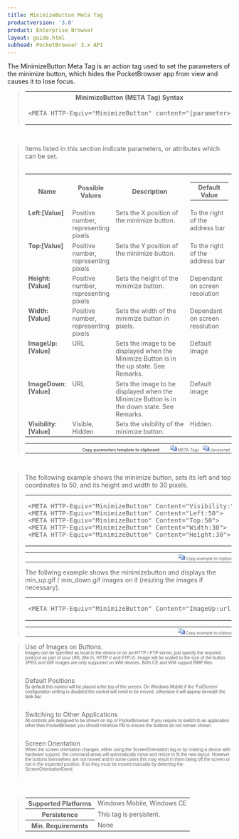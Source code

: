 ```yaml
---
title: MinimizeButton Meta Tag
productversion: '3.0'
product: Enterprise Browser
layout: guide.html
subhead: PocketBrowser 3.x API
---
```


The MinimizeButton Meta Tag is an action tag used to set the parameters of the minimize button, which hides the PocketBrowser app from view and causes it to lose focus.

<div id="SyntaxSpan" style="display:block">
<blockquote>
<table class="clsSyntax" cellspacing="1" cellpadding="3" width="95%">
<tr>
<th class="clsSyntaxHeadings">MinimizeButton (META Tag) Syntax
</th>
</tr>
<tr>
<td class="clsSyntaxCells">
<pre class="clsSyntaxCells">&lt;META HTTP-Equiv="MinimizeButton" content="[parameter&gt;</pre>
</td>
</tr>
</table>
</blockquote><br></div>
<div id="ParametersWSpan" style="display:block">
<blockquote>
Items listed in this section indicate parameters, or attributes which can be set.
<BR><BR><table class="clsSyntax" cellspacing="1" cellpadding="3" width="95%">
<col width="20%">
<col width="20%">
<col width="38%">
<col width="22%">
<tr>
<th class="clsSyntaxHeadings">Name</th>
<th class="clsSyntaxHeadings">Possible Values</th>
<th class="clsSyntaxHeadings">Description</th>
<th class="clsSyntaxHeadings">
<table cellspacing="0" cellpadding="0">
<tr>
  <td width="85%" class="clsSyntaxHeadings" style="border-bottom-style: none;">Default Value</td>
</tr>
</table>
</th>
</tr>
<tr>
<td valign="top" class="clsSyntaxCells"><b>Left:[Value]
					</b></td>
<td valign="top" class="clsSyntaxCells">Positive number, representing pixels</td>
<td valign="top" class="clsSyntaxCells">Sets the X position of the minimize button.</td>
<td valign="top" class="clsSyntaxCells">To the right of the address bar</td>
</tr>
<tr>
<td valign="top" class="clsSyntaxCells"><b>Top:[Value]
					</b></td>
<td valign="top" class="clsSyntaxCells">Positive number, representing pixels</td>
<td valign="top" class="clsSyntaxCells">Sets the Y position of the minimize button.</td>
<td valign="top" class="clsSyntaxCells">To the right of the address bar</td>
</tr>
<tr>
<td valign="top" class="clsSyntaxCells"><b>Height:[Value]
					</b></td>
<td valign="top" class="clsSyntaxCells">Positive number, representing pixels</td>
<td valign="top" class="clsSyntaxCells">Sets the height of the minimize button.</td>
<td valign="top" class="clsSyntaxCells">Dependant on screen resolution</td>
</tr>
<tr>
<td valign="top" class="clsSyntaxCells"><b>Width:[Value]
					</b></td>
<td valign="top" class="clsSyntaxCells">Positive number, representing pixels</td>
<td valign="top" class="clsSyntaxCells">Sets the width of the minimize button in pixels.</td>
<td valign="top" class="clsSyntaxCells">Dependant on screen resolution</td>
</tr>
<tr>
<td valign="top" class="clsSyntaxCells"><b>ImageUp:[Value]
					</b></td>
<td valign="top" class="clsSyntaxCells">URL</td>
<td valign="top" class="clsSyntaxCells">Sets the image to be displayed when the Minimize Button is in the up state. See Remarks.</td>
<td valign="top" class="clsSyntaxCells">Default image</td>
</tr>
<tr>
<td valign="top" class="clsSyntaxCells"><b>ImageDown:[Value]
					</b></td>
<td valign="top" class="clsSyntaxCells">URL</td>
<td valign="top" class="clsSyntaxCells">Sets the image to be displayed when the Minimize Button is in the down state. See Remarks.</td>
<td valign="top" class="clsSyntaxCells">Default image</td>
</tr>
<tr>
<td valign="top" class="clsSyntaxCells"><b>Visibility:[Value]
					</b></td>
<td valign="top" class="clsSyntaxCells">Visible, Hidden</td>
<td valign="top" class="clsSyntaxCells">Sets the visibility of the minimize button.</td>
<td valign="top" class="clsSyntaxCells">Hidden.</td>
</tr>
</table>
<table cellspacing="1" cellpadding="3" width="95%">
<col width="78%">
<col width="8%">
<col width="1%">
<col width="5%">
<col width="1%">
<col width="5%">
<col width="2%">
<tr align="right">
<td></td>
<td valign="bottom" style="border-bottom-style: none;font-weight:normal;font-size:xx-small;"><nobr><b>Copy parameters template to clipboard:</b></nobr></td>
<td></td>
<td valign="bottom" style="border-bottom-style: none;font-weight:normal;font-size:xx-small;"><nobr><img id="imgCopyDefaultsW" alt="Copy META Tag template to clipboard" onclick="CopyTemplate('txtMETATemplateW')" onmouseover="this.style.cursor='hand'" src="../Resources/CopyDefaults.gif">
	META Tags
</nobr></td>
<td></td>
<td valign="middle" style="border-bottom-style: none;font-weight:normal;font-size:xx-small;"><nobr><img id="imgCopyDefaultsW" alt="Copy Javascript template to clipboard" onclick="CopyTemplate('txtJavascriptTemplateW')" onmouseover="this.style.cursor='hand'" src="../Resources/CopyDefaults.gif">
	Javascript
</nobr></td>
<td></td>
</tr>
</table>
<div style="display:none"><textarea id="txtMETATemplateW">&lt;!-- 
The MinimizeButton META Tag is an action tag used to set the parameters of the minimize button. When this button is clicked PocketBrowser will minimize and lose focus.
--&gt;

&lt;!-- &lt;META HTTP-Equiv="MinimizeButton" Content="Left:[Value]"&gt; --&gt;      &lt;!-- Sets the X position of the minimize button. --&gt;
&lt;!-- &lt;META HTTP-Equiv="MinimizeButton" Content="Top:[Value]"&gt; --&gt;      &lt;!-- Sets the Y position of the minimize button. --&gt;
&lt;!-- &lt;META HTTP-Equiv="MinimizeButton" Content="Height:[Value]"&gt; --&gt;      &lt;!-- Sets the height of the minimize button. --&gt;
&lt;!-- &lt;META HTTP-Equiv="MinimizeButton" Content="Width:[Value]"&gt; --&gt;      &lt;!-- Sets the width of the minimize button in pixels. --&gt;
&lt;!-- &lt;META HTTP-Equiv="MinimizeButton" Content="ImageUp:[Value]"&gt; --&gt;      &lt;!-- Sets the image to be displayed when the Minimize Button is in the up state. See Remarks. --&gt;
&lt;!-- &lt;META HTTP-Equiv="MinimizeButton" Content="ImageDown:[Value]"&gt; --&gt;      &lt;!-- Sets the image to be displayed when the Minimize Button is in the down state. See Remarks. --&gt;
&lt;!-- &lt;META HTTP-Equiv="MinimizeButton" Content="Visibility:[Value]"&gt; --&gt;      &lt;!-- Sets the visibility of the minimize button. --&gt;</textarea></div>
<div style="display:none"><textarea id="txtJavascriptTemplateW">&lt;script&gt;
/*
The MinimizeButton META Tag is an action tag used to set the parameters of the minimize button. When this button is clicked PocketBrowser will minimize and lose focus.
*/

function doMinimizeButtonInit()
{
var objGeneric = new ActiveXObject("PocketBrowser.Generic");

//objGeneric.InvokeMETAFunction('MinimizeButton', 'Left:[Value]');      /* Sets the X position of the minimize button. */
//objGeneric.InvokeMETAFunction('MinimizeButton', 'Top:[Value]');      /* Sets the Y position of the minimize button. */
//objGeneric.InvokeMETAFunction('MinimizeButton', 'Height:[Value]');      /* Sets the height of the minimize button. */
//objGeneric.InvokeMETAFunction('MinimizeButton', 'Width:[Value]');      /* Sets the width of the minimize button in pixels. */
//objGeneric.InvokeMETAFunction('MinimizeButton', 'ImageUp:[Value]');      /* Sets the image to be displayed when the Minimize Button is in the up state. See Remarks. */
//objGeneric.InvokeMETAFunction('MinimizeButton', 'ImageDown:[Value]');      /* Sets the image to be displayed when the Minimize Button is in the down state. See Remarks. */
//objGeneric.InvokeMETAFunction('MinimizeButton', 'Visibility:[Value]');      /* Sets the visibility of the minimize button. */

}
&lt;/script&gt;</textarea></div>
</blockquote><br></div>

<div id="ExamplesSpan" style="display:block">
<blockquote>
<p>The following example shows the minimize button, sets its left and top coordinates to 50, and its height and width to 30 pixels.</p>
<table class="clsSyntax" cellspacing="1" cellpadding="3" width="95%">
<tr>
<td>
<pre class="clsSyntaxCells">
&lt;META HTTP-Equiv="MinimizeButton" Content="Visibility:Visible"&gt;
&lt;META HTTP-Equiv="MinimizeButton" Content="Left:50"&gt;
&lt;META HTTP-Equiv="MinimizeButton" Content="Top:50"&gt;
&lt;META HTTP-Equiv="MinimizeButton" Content="Width:30"&gt;
&lt;META HTTP-Equiv="MinimizeButton" Content="Height:30"&gt;
</pre>
</td>
</tr>
</table>
<table cellspacing="1" cellpadding="3" width="95%">
<col width="85%">
<col width="15%">
<tr align="right">
<td></td>
<td valign="bottom" style="border-bottom-style: none;font-weight:normal;font-size:xx-small;"><nobr><img id="imgCopyDefaults" alt="Copy example to clipboard" onmouseover="this.style.cursor='hand'" src="../Resources/CopyDefaults.gif" onclick="CopyTemplate('ID0EJD');">
	Copy example to clipboard
</nobr></td>
</tr>
</table>
<div id="Examples" style="display:none"><textarea id="ID0EJD">&lt;!-- 
The following example shows the minimize button, sets its left and top coordinates to 50, and its height and width to 30 pixels.
--&gt;

&lt;META HTTP-Equiv="MinimizeButton" Content="Visibility:Visible"&gt;
&lt;META HTTP-Equiv="MinimizeButton" Content="Left:50"&gt;
&lt;META HTTP-Equiv="MinimizeButton" Content="Top:50"&gt;
&lt;META HTTP-Equiv="MinimizeButton" Content="Width:30"&gt;
&lt;META HTTP-Equiv="MinimizeButton" Content="Height:30"&gt;
</textarea></div>
<p>The follwing example shows the minimizebutton and displays the min_up.gif / min_down.gif images on it (reszing the images if necessary).</p>
<table class="clsSyntax" cellspacing="1" cellpadding="3" width="95%">
<tr>
<td>
<pre class="clsSyntaxCells">
&lt;META HTTP-Equiv="MinimizeButton" Content="ImageUp:url('http://myaddress/min_up.gif'); ImageDown:url('http://myaddress/min_down.gif'); Visibility:Visible"&gt;
</pre>
</td>
</tr>
</table>
<table cellspacing="1" cellpadding="3" width="95%">
<col width="85%">
<col width="15%">
<tr align="right">
<td></td>
<td valign="bottom" style="border-bottom-style: none;font-weight:normal;font-size:xx-small;"><nobr><img id="imgCopyDefaults" alt="Copy example to clipboard" onmouseover="this.style.cursor='hand'" src="../Resources/CopyDefaults.gif" onclick="CopyTemplate('ID0EQD');">
	Copy example to clipboard
</nobr></td>
</tr>
</table>
<div id="Examples" style="display:none"><textarea id="ID0EQD">&lt;!-- 
The follwing example shows the minimizebutton and displays the min_up.gif / min_down.gif images on it (reszing the images if necessary).
--&gt;

&lt;META HTTP-Equiv="MinimizeButton" Content="ImageUp:url('http://myaddress/min_up.gif'); ImageDown:url('http://myaddress/min_down.gif'); Visibility:Visible"&gt;
</textarea></div>
</blockquote>
</div>
<div id="RemarksSpan" style="display:block">
<blockquote>
<DIV class="clsRef">Use of Images on Buttons.</DIV>
<DIV style="font-family:verdana,arial,helvetica;font-size:x-small;">Images can be specified as local to the device or on an HTTP / FTP server, just specify the required protocol as part of your URL (file://\, HTTP:// and FTP://).  Image will be scaled to the size of the button.  JPEG and GIF images are only supported on WM devices.  Both CE and WM support BMP files.</DIV>
<pre style="font-family:courier;font-size:small;"></pre>
<DIV class="clsRef">Default Positions</DIV>
<DIV style="font-family:verdana,arial,helvetica;font-size:x-small;">By default this control will be placed a the top of the screen.  On Windows Mobile if the 'FullScreen' configuration setting is disabled the control will need to be moved, otherwise it will appear beneath the task bar.</DIV>
<pre style="font-family:courier;font-size:small;"></pre>
<DIV class="clsRef">Switching to Other Applications</DIV>
<DIV style="font-family:verdana,arial,helvetica;font-size:x-small;">All controls are designed to be shown on top of PocketBrowser.  If you require to switch to an application other than PocketBrowser you should minimize PB to ensure the buttons do not remain shown.</DIV>
<pre style="font-family:courier;font-size:small;"></pre>
<DIV class="clsRef">Screen Orientation</DIV>
<DIV style="font-family:verdana,arial,helvetica;font-size:x-small;">When the screen orientation changes, either using the ScreenOrientation tag or by rotating a device with hardware support, the command areas will automatically move and resize to fit the new layout. However the buttons themselves are not moved and in some cases this may result in them being off the screen or not in the expected position. If so they must be moved manually by detecting the ScreenOrientationEvent.</DIV>
<pre style="font-family:courier;font-size:small;"></pre>
</blockquote><br></div>
<div id="InfoSpan" style="display:block">
<blockquote>
<table>
<tr>
<th>Supported Platforms</th>
<td>Windows Mobile, Windows CE</td>
</tr>
<tr>
<th>Persistence</th>
<td>This tag is persistent.</td>
</tr>
<tr>
<th>Min. Requirements</th>
<td>None</td>
</tr>
</table>
</blockquote><br></div>
<div id="DefaultParamsSpan" style="display:none">
<pre><textarea id="DefaultParameters"></textarea></pre>
</div>
